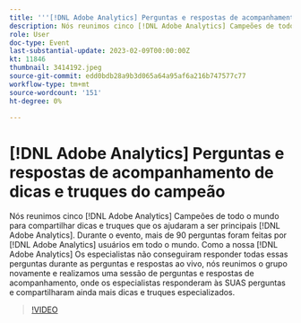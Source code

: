 ```yaml
---
title: '''[!DNL Adobe Analytics] Perguntas e respostas de acompanhamento de dicas e truques do campeão"'
description: Nós reunimos cinco [!DNL Adobe Analytics] Campeões de todo o mundo para compartilhar dicas e truques que os ajudaram a ser principais [!DNL Adobe Analytics]. During the event, over 90 questions were asked by [!DNL Adobe Analytics] usuários em todo o mundo. Como a nossa [!DNL Adobe Analytics] Os especialistas não conseguiram responder todas essas perguntas durante as perguntas e respostas ao vivo, nós reunimos o grupo novamente e realizamos uma sessão de perguntas e respostas de acompanhamento, onde os especialistas responderam às SUAS perguntas e compartilharam ainda mais dicas e truques especializados.
role: User
doc-type: Event
last-substantial-update: 2023-02-09T00:00:00Z
kt: 11846
thumbnail: 3414192.jpeg
source-git-commit: edd0bdb28a9b3d065a64a95af6a216b747577c77
workflow-type: tm+mt
source-wordcount: '151'
ht-degree: 0%

---
```


# [!DNL Adobe Analytics] Perguntas e respostas de acompanhamento de dicas e truques do campeão

Nós reunimos cinco [!DNL Adobe Analytics] Campeões de todo o mundo para compartilhar dicas e truques que os ajudaram a ser principais [!DNL Adobe Analytics]. Durante o evento, mais de 90 perguntas foram feitas por [!DNL Adobe Analytics] usuários em todo o mundo. Como a nossa [!DNL Adobe Analytics] Os especialistas não conseguiram responder todas essas perguntas durante as perguntas e respostas ao vivo, nós reunimos o grupo novamente e realizamos uma sessão de perguntas e respostas de acompanhamento, onde os especialistas responderam às SUAS perguntas e compartilharam ainda mais dicas e truques especializados.

>[!VIDEO](https://video.tv.adobe.com/v/3414192/?quality=12&learn=on)
